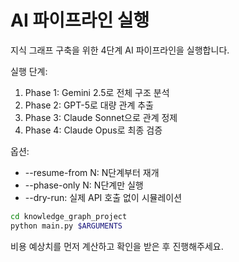 # AI 파이프라인 실행

지식 그래프 구축을 위한 4단계 AI 파이프라인을 실행합니다.

실행 단계:
1. Phase 1: Gemini 2.5로 전체 구조 분석
2. Phase 2: GPT-5로 대량 관계 추출
3. Phase 3: Claude Sonnet으로 관계 정제
4. Phase 4: Claude Opus로 최종 검증

옵션:
- --resume-from N: N단계부터 재개
- --phase-only N: N단계만 실행
- --dry-run: 실제 API 호출 없이 시뮬레이션

```bash
cd knowledge_graph_project
python main.py $ARGUMENTS
```

비용 예상치를 먼저 계산하고 확인을 받은 후 진행해주세요.
